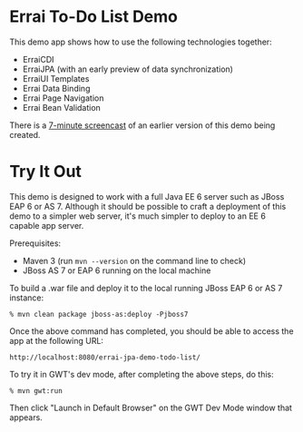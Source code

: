 Errai To-Do List Demo
=====================

This demo app shows how to use the following technologies together:

 * ErraiCDI
 * ErraiJPA (with an early preview of data synchronization)
 * ErraiUI Templates
 * Errai Data Binding
 * Errai Page Navigation
 * Errai Bean Validation

There is a [7-minute screencast](https://vimeo.com/55454764) of an earlier version
of this demo being created.

Try It Out
==========

This demo is designed to work with a full Java EE 6 server such as JBoss EAP 6 or AS 7. Although
it should be possible to craft a deployment of this demo to a simpler web server, it's much simpler
to deploy to an EE 6 capable app server.

Prerequisites:

 * Maven 3 (run `mvn --version` on the command line to check)
 * JBoss AS 7 or EAP 6 running on the local machine

To build a .war file and deploy it to the local running JBoss EAP 6 or AS 7 instance:

    % mvn clean package jboss-as:deploy -Pjboss7

Once the above command has completed, you should be able to access the app at the following URL:

    http://localhost:8080/errai-jpa-demo-todo-list/

To try it in GWT's dev mode, after completing the above steps, do this:

    % mvn gwt:run

Then click "Launch in Default Browser" on the GWT Dev Mode window that appears.
